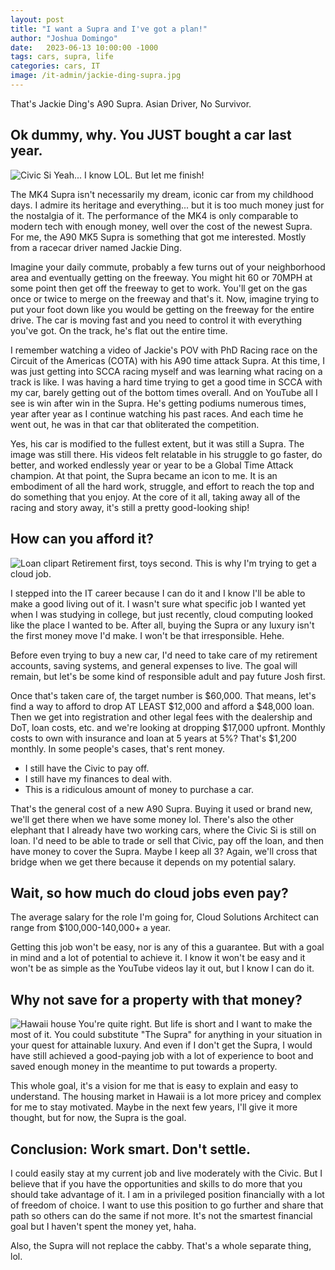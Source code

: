 ```yaml
---
layout: post
title: "I want a Supra and I've got a plan!"
author: "Joshua Domingo"
date:   2023-06-13 10:00:00 -1000
tags: cars, supra, life
categories: cars, IT
image: /it-admin/jackie-ding-supra.jpg
---
```

That's Jackie Ding's A90 Supra. Asian Driver, No Survivor.

## Ok dummy, why. You JUST bought a car last year.
![Civic Si](https://www.sudoyashi.com/assets/img/scca/race5/2023race5-civic.JPG)
Yeah... I know LOL. But let me finish!

The MK4 Supra isn't necessarily my dream, iconic car from my childhood days. I admire its heritage and everything... but it is too much money just for the nostalgia of it. The performance of the MK4 is only comparable to modern tech with enough money, well over the cost of the newest Supra. For me, the A90 MK5 Supra is something that got me interested. Mostly from a racecar driver named Jackie Ding.

Imagine your daily commute, probably a few turns out of your neighborhood area and eventually getting on the freeway. You might hit 60 or 70MPH at some point then get off the freeway to get to work. You'll get on the gas once or twice to merge on the freeway and that's it. Now, imagine trying to put your foot down like you would be getting on the freeway for the entire drive. The car is moving fast and you need to control it with everything you've got. On the track, he's flat out the entire time. 

I remember watching a video of Jackie's POV with PhD Racing race on the Circuit of the Americas  (COTA) with his A90 time attack Supra. At this time, I was just getting into SCCA racing myself and was learning what racing on a track is like. I was having a hard time trying to get a good time in SCCA with my car, barely getting out of the bottom times overall. And on YouTube all I see is win after win in the Supra. He's getting podiums numerous times, year after year as I continue watching his past races. And each time he went out, he was in that car that obliterated the competition. 

Yes, his car is modified to the fullest extent, but it was still a Supra. The image was still there. His videos felt relatable in his struggle to go faster, do better, and worked endlessly year or year to be a Global Time Attack champion. At that point, the Supra became an icon to me. It is an embodiment of all the hard work, struggle, and effort to reach the top and do something that you enjoy. At the core of it all, taking away all of the racing and story away, it's still a pretty good-looking ship!

## How can you afford it?
![Loan clipart](https://www.sudoyashi.com/assets/img/it-admin/supra-cloud2.jpg)
Retirement first, toys second. This is why I'm trying to get a cloud job.

I stepped into the IT career because I can do it and I know I'll be able to make a good living out of it. I wasn't sure what specific job I wanted yet when I was studying in college, but just recently, cloud computing looked like the place I wanted to be. After all, buying the Supra or any luxury isn't the first money move I'd make. I won't be that irresponsible. Hehe.

Before even trying to buy a new car, I'd need to take care of my retirement accounts, saving systems, and general expenses to live. The goal will remain, but let's be some kind of responsible adult and pay future Josh first.

Once that's taken care of, the target number is $60,000. That means, let's find a way to afford to drop AT LEAST $12,000 and afford a $48,000 loan. Then we get into registration and other legal fees with the dealership and DoT, loan costs, etc. and we're looking at dropping $17,000 upfront. Monthly costs to own with insurance and loan at 5 years at 5%? That's $1,200 monthly. In some people's cases, that's rent money.

- I still have the Civic to pay off.
- I still have my finances to deal with.
- This is a ridiculous amount of money to purchase a car.

That's the general cost of a new A90 Supra. Buying it used or brand new, we'll get there when we have some money lol. There's also the other elephant that I already have two working cars, where the Civic Si is still on loan. I'd need to be able to trade or sell that Civic, pay off the loan, and then have money to cover the Supra. Maybe I keep all 3? Again, we'll cross that bridge when we get there because it depends on my potential salary.

## Wait, so how much do cloud jobs even pay?

The average salary for the role I'm going for, Cloud Solutions Architect can range from $100,000-140,000+ a year.

Getting this job won't be easy, nor is any of this a guarantee. But with a goal in mind and a lot of potential to achieve it. I know it won't be easy and it won't be as simple as the YouTube videos lay it out, but I know I can do it. 

## Why not save for a property with that money?
![Hawaii house](https://www.sudoyashi.com/assets/img/it-admin/supra-cloud3.jpg)
You're quite right. But life is short and I want to make the most of it. You could substitute "The Supra" for anything in your situation in your quest for attainable luxury. And even if I don't get the Supra, I would have still achieved a good-paying job with a lot of experience to boot and saved enough money in the meantime to put towards a property.

This whole goal, it's a vision for me that is easy to explain and easy to understand. The housing market in Hawaii is a lot more pricey and complex for me to stay motivated. Maybe in the next few years, I'll give it more thought, but for now, the Supra is the goal.


## Conclusion: Work smart. Don't settle.

I could easily stay at my current job and live moderately with the Civic. But I believe that if you have the opportunities and skills to do more that you should take advantage of it. I am in a privileged position financially with a lot of freedom of choice. I want to use this position to go further and share that path so others can do the same if not more. It's not the smartest financial goal but I haven't spent the money yet, haha.

Also, the Supra will not replace the cabby. That's a whole separate thing, lol.